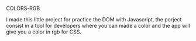 COLORS-RGB

I made this little project for practice the DOM with Javascript, the porject consist in a tool for developers where you can made a color and the app will give you a color in rgb for CSS.
